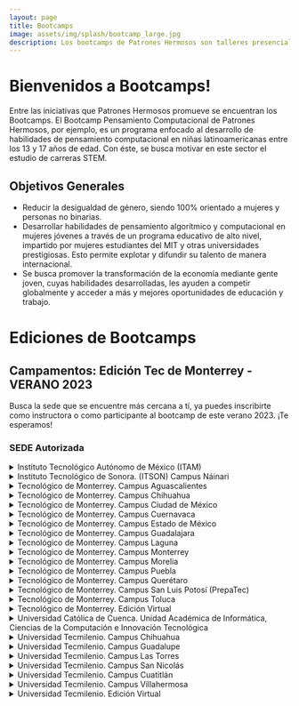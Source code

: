```yaml
---
layout: page
title: Bootcamps
image: assets/img/splash/bootcamp_large.jpg 
description: Los bootcamps de Patrones Hermosos son talleres presenciales que te brindarán las habilidades y herramientas necesarias para destacar en Ciencia, Tecnología, Ingeniería y Matemáticas (STEM). A través de un enfoque práctico e interactivo, nuestros instructores expertos te guiarán en el camino hacia el éxito en el mundo de la tecnología y la innovación.
---
```


# Bienvenidos a Bootcamps!

Entre las iniciativas que Patrones Hermosos promueve se encuentran los Bootcamps.
El Bootcamp Pensamiento Computacional de Patrones Hermosos, por ejemplo, es un programa enfocado al desarrollo de habilidades de pensamiento computacional en niñas latinoamericanas entre los 13 y 17 años de edad. Con éste, se busca motivar en este sector el estudio de carreras STEM.

## Objetivos Generales
- Reducir la desigualdad de género, siendo 100% orientado a mujeres y personas no binarias. 
- Desarrollar habilidades de pensamiento algorítmico y computacional en mujeres jóvenes a través de un programa educativo de alto nivel, impartido por mujeres estudiantes del MIT y otras universidades prestigiosas. Esto permite explotar y difundir su talento de manera internacional. 
- Se busca promover la transformación de la economía mediante gente joven, cuyas habilidades desarrolladas, les ayuden a competir globalmente y acceder a más y mejores oportunidades de educación y trabajo.


# Ediciones de Bootcamps

## Campamentos: Edición Tec de Monterrey - VERANO 2023
Busca la sede que se encuentre más cercana a tí, ya puedes inscribirte como instructora o como participante al bootcamp de este verano 2023.  ¡Te esperamos!

### SEDE Autorizada

<details>
  
  <summary> Instituto Tecnológico Autónomo de México (ITAM) </summary>

  <table>
    <tr> <td>Ciudad</td>                       <td style="text-align: center">Álvaro Obregón</td> </tr>
    <tr> <td>Entidad Federativa</td>           <td style="text-align: center"> Ciudad de México (CDMX)</td> </tr>
    <tr> <td>País</td>                         <td style="text-align: center">México</td> </tr>
    <tr> <td>Fecha de inicio del programa</td> <td style="text-align: center">26/06/2023</td> </tr>
    <tr> <td>Informes con</td>                 <td style="text-align: center">Ana Lidia Franzoni Velázquez</td> </tr>
    <tr> <td>eMail</td>                        <td style="text-align: center">analidia@itam.mx</td> </tr>
    <tr> <td> <a href="https://forms.gle/APcudX9tRyBewv7a7">Registro Instructoras</a> </td> <td></td> </tr>
    <tr> <td> <a href="https://forms.gle/GLHPk8PRy7YtodSL9">Registro Participantes</a> </td> <td></td> </tr>
  </table>

</details>

<details>
  
  <summary> Instituto Tecnológico de Sonora. (ITSON) Campus Náinari  </summary>

  <table>
    <tr> <td>Ciudad</td>                       <td style="text-align: center">Ciudad Obregón</td> </tr>
    <tr> <td>Entidad Federativa</td>           <td style="text-align: center">Sonora</td> </tr>
    <tr> <td>País</td>                         <td style="text-align: center">México</td> </tr>
    <tr> <td>Fecha de inicio del programa</td> <td style="text-align: center">10/07/2023</td> </tr>
    <tr> <td>Informes con</td>                 <td style="text-align: center">Martha Eloisa Larrínaga Hernández</td> </tr>
    <tr> <td>eMail</td>                        <td style="text-align: center">martha.larrinaga@itson.edu.mx</td> </tr>
    <tr> <td> <a href="https://forms.gle/EyvZhgM8RTQEdJbHA">Registro Instructoras</a> </td> <td></td> </tr>
    <tr> <td> <a href="https://forms.gle/E3FR5QNQ5fX3PShN8">Registro Participantes</a> </td> <td></td> </tr>
  </table>
  
</details>

<details>
  
  <summary> Tecnológico de Monterrey. Campus Aguascalientes  </summary>
  
  <table>
    <tr> <td>Ciudad</td>                       <td style="text-align: center">Aguascalientes</td> </tr>
    <tr> <td>Entidad Federativa</td>                       <td style="text-align: center"> Aguascalientes</td> </tr>
    <tr> <td>País</td>                         <td style="text-align: center">México</td> </tr>
    <tr> <td>Fecha de inicio del programa</td> <td style="text-align: center">19/06/2023</td> </tr>
    <tr> <td>Informes con</td>                 <td style="text-align: center">María Elvira Alvarado Hernández</td> </tr>
    <tr> <td>eMail</td>                        <td style="text-align: center">m.elvirah@tec.mx</td> </tr>
    <tr> <td> <a href="https://forms.gle/w7t46MvbVc6UFbkn7">Registro Instructoras</a> </td> <td></td> </tr>
    <tr> <td> <a href="https://forms.gle/aAE3CVCWCjj3hPQD6">Registro Participantes</a> </td> <td></td> </tr>
  </table>

</details>

<details>
  
  <summary> Tecnológico de Monterrey. Campus Chihuahua </summary>

  <table>
    <tr> <td>Ciudad</td>                       <td style="text-align: center">Chihuahua</td> </tr>
    <tr> <td>Ciudad</td>                       <td style="text-align: center"> Chihuahua</td> </tr>
    <tr> <td>País</td>                         <td style="text-align: center">México</td> </tr>
    <tr> <td>Fecha de inicio del programa</td> <td style="text-align: center">26/06/2023</td> </tr>
    <tr> <td>Informes con</td>                 <td style="text-align: center">Luisa A Márquez</td> </tr>
    <tr> <td>eMail</td>                        <td style="text-align: center">luisa.marquez@tec.mx</td> </tr>
    <tr> <td> <a href="https://forms.gle/w7t46MvbVc6UFbkn7">Registro Instructoras</a> </td> <td></td> </tr>
    <tr> <td> <a href="https://forms.gle/aAE3CVCWCjj3hPQD6">Registro Participantes</a> </td> <td></td> </tr>
  </table>

</details>

<details>
  
  <summary> Tecnológico de Monterrey. Campus Ciudad de México </summary>
  
  <table>
    <tr> <td>Ciudad</td>                       <td style="text-align: center">Ciudad de México</td> </tr>
    <tr> <td>Ciudad</td>                       <td style="text-align: center"> Ciudad de México (CDMX)|
    <tr> <td>País</td>                         <td style="text-align: center">México</td> </tr>
    <tr> <td>Fecha de inicio del programa</td> <td style="text-align: center">03/07/2023</td> </tr>
    <tr> <td>Informes con</td>                 <td style="text-align: center">Mónica Elizabeth Jimenez Vega</td> </tr>
    <tr> <td>eMail</td>                        <td style="text-align: center">monijimenez@tec.mx</td> </tr>
    <tr> <td> <a href="https://forms.gle/w7t46MvbVc6UFbkn7">Registro Instructoras</a> </td> <td></td> </tr>
    <tr> <td> <a href="https://forms.gle/aAE3CVCWCjj3hPQD6">Registro Participantes</a> </td> <td></td> </tr>
  </table>

</details>

<details>
  
  <summary> Tecnológico de Monterrey. Campus Cuernavaca </summary>
  
  <table>
    <tr> <td>Ciudad</td>                       <td style="text-align: center">Cuernavaca</td> </tr>
    <tr> <td>Ciudad</td>                       <td style="text-align: center"> Morelos</td> </tr>
    <tr> <td>País</td>                         <td style="text-align: center">México</td> </tr>
    <tr> <td>Fecha de inicio del programa</td> <td style="text-align: center">10/07/2023</td> </tr>
    <tr> <td>Informes con</td>                 <td style="text-align: center">Iyali Maria Curiel Enríquez</td> </tr>
    <tr> <td>eMail</td>                        <td style="text-align: center">iyali.curiel@tec.mx</td> </tr>
    <tr> <td> <a href="https://forms.gle/w7t46MvbVc6UFbkn7">Registro Instructoras</a> </td> <td></td> </tr>
    <tr> <td> <a href="https://forms.gle/aAE3CVCWCjj3hPQD6">Registro Participantes</a> </td> <td></td> </tr>
  </table>

</details>
<details>
  <summary> Tecnológico de Monterrey. Campus Estado de México </summary>
  
  <table>
    <tr> <td>Ciudad</td>                       <td style="text-align: center">López Mateos</td> </tr>
    <tr> <td>Ciudad</td>                       <td style="text-align: center"> Estado de México</td> </tr>
    <tr> <td>País</td>                         <td style="text-align: center">México</td> </tr>
    <tr> <td>Fecha de inicio del programa</td> <td style="text-align: center">24/07/2023</td> </tr>
    <tr> <td>Informes con</td>                 <td style="text-align: center">Humberto Cárdenas Anaya</td> </tr>
    <tr> <td>eMail</td>                        <td style="text-align: center">hcardens@tec.mx</td> </tr>
    <tr> <td> <a href="https://forms.gle/w7t46MvbVc6UFbkn7">Registro Instructoras</a> </td> <td></td> </tr>
    <tr> <td> <a href="https://forms.gle/aAE3CVCWCjj3hPQD6">Registro Participantes</a> </td> <td></td> </tr>
  </table>

</details>
<details>
  <summary> Tecnológico de Monterrey. Campus Guadalajara </summary>
  
  <table>
    <tr> <td>Ciudad</td>                       <td style="text-align: center">Zapopan</td> </tr>
    <tr> <td>Ciudad</td>                       <td style="text-align: center"> Jalisco</td> </tr>
    <tr> <td>País</td>                         <td style="text-align: center">México</td> </tr>
    <tr> <td>Fecha de inicio del programa</td> <td style="text-align: center">26/06/2023</td> </tr>
    <tr> <td>Informes con</td>                 <td style="text-align: center">Ana Raquel Sanromán</td> </tr>
    <tr> <td>eMail</td>                        <td style="text-align: center">ana.sanroman@tec.mx</td> </tr>
    <tr> <td> <a href="https://forms.gle/w7t46MvbVc6UFbkn7">Registro Instructoras</a> </td> <td></td> </tr>
    <tr> <td> <a href="https://forms.gle/aAE3CVCWCjj3hPQD6">Registro Participantes</a> </td> <td></td> </tr>
  </table>

</details>
<details>
  <summary> Tecnológico de Monterrey. Campus Laguna </summary>
  
  <table>
    <tr> <td>Ciudad</td>                       <td style="text-align: center">Torreón</td> </tr>
    <tr> <td>Ciudad</td>                       <td style="text-align: center"> Coahuila de Zaragoza</td> </tr>
    <tr> <td>País</td>                         <td style="text-align: center">México</td> </tr>
    <tr> <td>Fecha de inicio del programa</td> <td style="text-align: center">26/06/2023</td> </tr>
    <tr> <td>Informes con</td>                 <td style="text-align: center">Ana Mónica Turcios Esquivel</td> </tr>
    <tr> <td>eMail</td>                        <td style="text-align: center"> monica.turcios@tec.mx</td> </tr>
    <tr> <td> <a href="https://forms.gle/w7t46MvbVc6UFbkn7">Registro Instructoras</a> </td> <td></td> </tr>
    <tr> <td> <a href="https://forms.gle/aAE3CVCWCjj3hPQD6">Registro Participantes</a> </td> <td></td> </tr>
  </table>

</details>
<details>
  <summary> Tecnológico de Monterrey. Campus Monterrey </summary>
  
  <table>
    <tr> <td>Ciudad</td>                       <td style="text-align: center">Monterrey</td> </tr>
    <tr> <td>Ciudad</td>                       <td style="text-align: center"> Nuevo León</td> </tr>
    <tr> <td>País</td>                         <td style="text-align: center">México</td> </tr>
    <tr> <td>Fecha de inicio del programa</td> <td style="text-align: center">10/07/2023</td> </tr>
    <tr> <td>Informes con</td>                 <td style="text-align: center">María Guadalupe Roque</td> </tr>
    <tr> <td>eMail</td>                        <td style="text-align: center"> roque@tec.mx</td> </tr>
    <tr> <td> <a href="https://forms.gle/w7t46MvbVc6UFbkn7">Registro Instructoras</a> </td> <td></td> </tr>
    <tr> <td> <a href="https://forms.gle/aAE3CVCWCjj3hPQD6">Registro Participantes</a> </td> <td></td> </tr>
  </table>

</details>
<details>
  <summary> Tecnológico de Monterrey. Campus Morelia </summary>
  
  <table>
    <tr> <td>Ciudad</td>                       <td style="text-align: center">Morelia</td> </tr>
    <tr> <td>Ciudad</td>                       <td style="text-align: center"> Michoacán de Ocampo</td> </tr>
    <tr> <td>País</td>                         <td style="text-align: center">México</td> </tr>
    <tr> <td>Fecha de inicio del programa</td> <td style="text-align: center">24/07/2023</td> </tr>
    <tr> <td>Informes con</td>                 <td style="text-align: center">Sandra Eugenia García Hernández</td> </tr>
    <tr> <td>eMail</td>                        <td style="text-align: center"> sandraeu@tec.mx</td> </tr>
    <tr> <td> <a href="https://forms.gle/w7t46MvbVc6UFbkn7">Registro Instructoras</a> </td> <td></td> </tr>
    <tr> <td> <a href="https://forms.gle/aAE3CVCWCjj3hPQD6">Registro Participantes</a> </td> <td></td> </tr>
  </table>

</details>
<details>
  <summary> Tecnológico de Monterrey. Campus Puebla </summary>
  
  <table>
    <tr> <td>Ciudad</td>                       <td style="text-align: center">Puebla</td> </tr>
    <tr> <td>Ciudad</td>                       <td style="text-align: center"> Puebla</td> </tr>
    <tr> <td>País</td>                         <td style="text-align: center">México</td> </tr>
    <tr> <td>Fecha de inicio del programa</td> <td style="text-align: center">26/06/2023</td> </tr>
    <tr> <td>Informes con</td>                 <td style="text-align: center">Rosa Guadalupe Paredes Juárez</td> </tr>
    <tr> <td>eMail</td>                        <td style="text-align: center"> rgparedes@tec.mx</td> </tr>
    <tr> <td> <a href="https://forms.gle/w7t46MvbVc6UFbkn7">Registro Instructoras</a> </td> <td></td> </tr>
    <tr> <td> <a href="https://forms.gle/aAE3CVCWCjj3hPQD6">Registro Participantes</a> </td> <td></td> </tr>
  </table>

</details>
<details>
  <summary> Tecnológico de Monterrey. Campus Querétaro </summary>
  
  <table>
    <tr> <td>Ciudad</td>                       <td style="text-align: center">Querétaro</td> </tr>
    <tr> <td>Ciudad</td>                       <td style="text-align: center"> Querétaro</td> </tr>
    <tr> <td>País</td>                         <td style="text-align: center">México</td> </tr>
    <tr> <td>Fecha de inicio del programa</td> <td style="text-align: center">26/06/2023</td> </tr>
    <tr> <td>Informes con</td>                 <td style="text-align: center">María Lule Salinas</td> </tr>
    <tr> <td>eMail</td>                        <td style="text-align: center"> mlule@tec.mx</td> </tr>
    <tr> <td> <a href="https://forms.gle/w7t46MvbVc6UFbkn7">Registro Instructoras</a> </td> <td></td> </tr>
    <tr> <td> <a href="https://forms.gle/aAE3CVCWCjj3hPQD6">Registro Participantes</a> </td> <td></td> </tr>
  </table>

</details>
<details>
  <summary> Tecnológico de Monterrey. Campus San Luis Potosí (PrepaTec) </summary>
  
  <table>
    <tr> <td>Ciudad</td>                       <td style="text-align: center">San Luis Potosí</td> </tr>
    <tr> <td>Ciudad</td>                       <td style="text-align: center"> San Luis Potosí</td> </tr>
    <tr> <td>País</td>                         <td style="text-align: center">México</td> </tr>
    <tr> <td>Fecha de inicio del programa</td> <td style="text-align: center">26/06/2023</td> </tr>
    <tr> <td>Informes con</td>                 <td style="text-align: center">Brenda Cruz Zamora</td> </tr>
    <tr> <td>eMail</td>                        <td style="text-align: center"> brenda.cruz@tec.mx</td> </tr>
    <tr> <td> <a href="https://forms.gle/w7t46MvbVc6UFbkn7">Registro Instructoras</a> </td> <td></td> </tr>
    <tr> <td> <a href="https://forms.gle/aAE3CVCWCjj3hPQD6">Registro Participantes</a> </td> <td></td> </tr>
  </table>

</details>
<details>
  <summary> Tecnológico de Monterrey. Campus Toluca </summary>
  
  <table>
    <tr> <td>Ciudad</td>                       <td style="text-align: center">Toluca</td> </tr>
    <tr> <td>Ciudad</td>                       <td style="text-align: center"> Estado de México</td> </tr>
    <tr> <td>País</td>                         <td style="text-align: center">México</td> </tr>
    <tr> <td>Fecha de inicio del programa</td> <td style="text-align: center">17/07/2023</td> </tr>
    <tr> <td>Informes con</td>                 <td style="text-align: center">Karla Berenice Coyote Aguirre</td> </tr>
    <tr> <td>eMail</td>                        <td style="text-align: center"> karlacoyote@tec.mx</td> </tr>
    <tr> <td> <a href="https://forms.gle/w7t46MvbVc6UFbkn7">Registro Instructoras</a> </td> <td></td> </tr>
    <tr> <td> <a href="https://forms.gle/aAE3CVCWCjj3hPQD6">Registro Participantes</a> </td> <td></td> </tr>
  </table>

</details>
<details>
  <summary> Tecnológico de Monterrey. Edición Virtual </summary>
  
  <table>
    <tr> <td>Ciudad</td>                       <td style="text-align: center">Monterrey</td> </tr>
    <tr> <td>Ciudad</td>                       <td style="text-align: center"> Nuevo León</td> </tr>
    <tr> <td>País</td>                         <td style="text-align: center">México</td> </tr>
    <tr> <td>Fecha de inicio del programa</td> <td style="text-align: center">24/07/2023</td> </tr>
    <tr> <td>Informes con</td>                 <td style="text-align: center">María Yolanda Burgos López</td> </tr>
    <tr> <td>eMail</td>                        <td style="text-align: center"> yolanda.burgos@tec.mx</td> </tr>
    <tr> <td> <a href="https://forms.gle/w7t46MvbVc6UFbkn7">Registro Instructoras</a> </td> <td></td> </tr>
    <tr> <td> <a href="https://forms.gle/aAE3CVCWCjj3hPQD6">Registro Participantes</a> </td> <td></td> </tr>
  </table>

</details>
<details>
  <summary> Universidad Católica de Cuenca. Unidad Académica de Informática,   Ciencias de la Computación e Innovación Tecnológica </summary>
  
  <table>
    <tr> <td>Ciudad</td>                       <td style="text-align: center">Cuenca</td> </tr>
    <tr> <td>País</td>                         <td style="text-align: center">Ecuador</td> </tr>
    <tr> <td>Fecha de inicio del programa</td> <td style="text-align: center">26/06/2023</td> </tr>
    <tr> <td>Informes con</td>                 <td style="text-align: center">Nathalia Peralta Vasconez</td> </tr>
    <tr> <td>eMail</td>                        <td style="text-align: center"> nathalia.peralta@ucacue.edu.ec</td> </tr>
    <tr> <td> <a href="https://forms.gle/GPDUbisxLKsCJfAS7">Registro Instructoras</a> </td> <td></td> </tr>
    <tr> <td> <a href="https://forms.gle/Y7MhaNkjKg6ktSdU7">Registro Participantes</a> </td> <td></td> </tr>
  </table>

</details>
<details>
  <summary> Universidad Tecmilenio. Campus Chihuahua </summary>
  
  <table>
    <tr> <td>Ciudad</td>                       <td style="text-align: center">Chihuahua</td> </tr>
    <tr> <td>Ciudad</td>                       <td style="text-align: center"> Chihuahua</td> </tr>
    <tr> <td>País</td>                         <td style="text-align: center">México</td> </tr>
    <tr> <td>Fecha de inicio del programa</td> <td style="text-align: center">17/07/2023</td> </tr>
    <tr> <td>Informes con</td>                 <td style="text-align: center">Nancy Liliana Chaires Almanza</td> </tr>
    <tr> <td>eMail</td>                        <td style="text-align: center"> nancy.chaires@tecmilenio.mx</td> </tr>
    <tr> <td> <a href="https://forms.gle/MraMFxQR9fo5czjt8">Registro Instructoras</a> </td> <td></td> </tr>
    <tr> <td> <a href="https://forms.gle/YDqN6Nn9qBvAihnB7">Registro Participantes</a> </td> <td></td> </tr>
  </table>

</details>
<details>
  <summary> Universidad Tecmilenio. Campus Guadalupe </summary>
  
  <table>
    <tr> <td>Ciudad</td>                       <td style="text-align: center">Guadalupe</td> </tr>
    <tr> <td>Ciudad</td>                       <td style="text-align: center"> Nuevo León</td> </tr>
    <tr> <td>País</td>                         <td style="text-align: center">México</td> </tr>
    <tr> <td>Fecha de inicio del programa</td> <td style="text-align: center">24/07/2023</td> </tr>
    <tr> <td>Informes con</td>                 <td style="text-align: center">Bertha Quezada Duarte</td> </tr>
    <tr> <td>eMail</td>                        <td style="text-align: center"> b.quezada@tecmilenio.mx</td> </tr>
    <tr> <td> <a href="https://forms.gle/MraMFxQR9fo5czjt8">Registro Instructoras</a> </td> <td></td> </tr>
    <tr> <td> <a href="https://forms.gle/YDqN6Nn9qBvAihnB7">Registro Participantes</a> </td> <td></td> </tr>
  </table>

</details>
<details>
  <summary> Universidad Tecmilenio. Campus Las Torres </summary>
  
  <table>
    <tr> <td>Ciudad</td>                       <td style="text-align: center">Monterrey</td> </tr>
    <tr> <td>Ciudad</td>                       <td style="text-align: center"> Nuevo León</td> </tr>
    <tr> <td>País</td>                         <td style="text-align: center">México</td> </tr>
    <tr> <td>Fecha de inicio del programa</td> <td style="text-align: center">17/07/2023</td> </tr>
    <tr> <td>Informes con</td>                 <td style="text-align: center">Hugo Varela</td> </tr>
    <tr> <td>eMail</td>                        <td style="text-align: center"> hugovarela@tecmilenio.mx</td> </tr>
    <tr> <td> <a href="https://forms.gle/MraMFxQR9fo5czjt8">Registro Instructoras</a> </td> <td></td> </tr>
    <tr> <td> <a href="https://forms.gle/YDqN6Nn9qBvAihnB7">Registro Participantes</a> </td> <td></td> </tr>
  </table>

</details>
<details>
  <summary> Universidad Tecmilenio. Campus San Nicolás </summary>
  
  <table>
    <tr> <td>Ciudad</td>                       <td style="text-align: center">San Nicolás de los Garza</td> </tr>
    <tr> <td>Ciudad</td>                       <td style="text-align: center"> Nuevo León</td> </tr>
    <tr> <td>País</td>                         <td style="text-align: center">México</td> </tr>
    <tr> <td>Fecha de inicio del programa</td> <td style="text-align: center">17/07/2023</td> </tr>
    <tr> <td>Informes con</td>                 <td style="text-align: center">Martha   Priscilla Álvarez Casilla</td> </tr>
    <tr> <td>eMail</td>                        <td style="text-align: center"> priscilla.alv@tecmilenio.mx</td> </tr>
    <tr> <td> <a href="https://forms.gle/MraMFxQR9fo5czjt8">Registro Instructoras</a> </td> <td></td> </tr>
    <tr> <td> <a href="https://forms.gle/YDqN6Nn9qBvAihnB7">Registro Participantes</a> </td> <td></td> </tr>
  </table>

</details>
<details>
  <summary> Universidad Tecmilenio. Campus Cuatitlán </summary>
  
  <table>
    <tr> <td>Ciudad</td>                       <td style="text-align: center">Cuautitlán</td> </tr>
    <tr> <td>Ciudad</td>                       <td style="text-align: center"> Estado de México</td> </tr>
    <tr> <td>País</td>                         <td style="text-align: center">México</td> </tr>
    <tr> <td>Fecha de inicio del programa</td> <td style="text-align: center">03/07/2023</td> </tr>
    <tr> <td>Informes con</td>                 <td style="text-align: center">Jonathan Melendez</td> </tr>
    <tr> <td>eMail</td>                        <td style="text-align: center"> mailto:jonmelend@tecmilenio.mx</td> </tr>
    <tr> <td> <a href="https://forms.gle/MraMFxQR9fo5czjt8">Registro Instructoras</a> </td> <td></td> </tr>
    <tr> <td> <a href="https://forms.gle/YDqN6Nn9qBvAihnB7">Registro Participantes</a> </td> <td></td> </tr>
  </table>

</details>
<details>
  <summary> Universidad Tecmilenio. Campus Villahermosa </summary>
  
  <table>
    <tr> <td>Ciudad</td>                       <td style="text-align: center">Villahermosa</td> </tr>
    <tr> <td>Ciudad</td>                       <td style="text-align: center"> Tabasco</td> </tr>
    <tr> <td>País</td>                         <td style="text-align: center">México</td> </tr>
    <tr> <td>Fecha de inicio del programa</td> <td style="text-align: center">17/07/2023</td> </tr>
    <tr> <td>Informes con</td>                 <td style="text-align: center">Carlos Arturo Estrada Santiago</td> </tr>
    <tr> <td>eMail</td>                        <td style="text-align: center"> cestrada@tecmilenio.mx</td> </tr>
    <tr> <td> <a href="https://forms.gle/MraMFxQR9fo5czjt8">Registro Instructoras</a> </td> <td></td> </tr>
    <tr> <td> <a href="https://forms.gle/YDqN6Nn9qBvAihnB7">Registro Participantes</a> </td> <td></td> </tr>
  </table>

</details>
<details>
  <summary> Universidad Tecmilenio. Edición Virtual </summary>
  
  <table>
    <tr> <td>Ciudad</td>                       <td style="text-align: center">Monterrey</td> </tr>
    <tr> <td>Ciudad</td>                       <td style="text-align: center"> Nuevo León</td> </tr>
    <tr> <td>País</td>                         <td style="text-align: center">México</td> </tr>
    <tr> <td>Fecha de inicio del programa</td> <td style="text-align: center">24/07/2023</td> </tr>
    <tr> <td>Informes con</td>                 <td style="text-align: center">Lina Patricia Garza Gómez</td> </tr>
    <tr> <td>eMail</td>                        <td style="text-align: center"> lina.garza@tecmilenio.mx</td> </tr>
    <tr> <td> <a href="https://forms.gle/MraMFxQR9fo5czjt8">Registro Instructoras</a> </td> <td></td> </tr>
    <tr> <td> <a href="https://forms.gle/YDqN6Nn9qBvAihnB7">Registro Participantes</a> </td> <td></td> </tr>
  </table>

</details>

